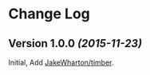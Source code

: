 Change Log
==========

Version 1.0.0 *(2015-11-23)*
----------------------------

Initial, Add [JakeWharton/timber](https://github.com/JakeWharton/timber).